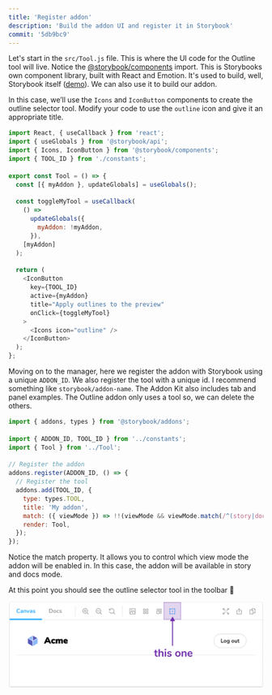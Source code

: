 ```yaml
---
title: 'Register addon'
description: 'Build the addon UI and register it in Storybook'
commit: '5db9bc9'
---
```


Let's start in the `src/Tool.js` file. This is where the UI code for the Outline tool will live. Notice the [@storybook/components](https://www.npmjs.com/package/@storybook/components) import. This is Storybooks own component library, built with React and Emotion. It's used to build, well, Storybook itself ([demo](https://next--storybookjs.netlify.app/official-storybook/)). We can also use it to build our addon.

In this case, we’ll use the `Icons` and `IconButton` components to create the outline selector tool. Modify your code to use the `outline` icon and give it an appropriate title.

```js:title=src/Tool.js
import React, { useCallback } from 'react';
import { useGlobals } from '@storybook/api';
import { Icons, IconButton } from '@storybook/components';
import { TOOL_ID } from './constants';

export const Tool = () => {
  const [{ myAddon }, updateGlobals] = useGlobals();

  const toggleMyTool = useCallback(
    () =>
      updateGlobals({
        myAddon: !myAddon,
      }),
    [myAddon]
  );

  return (
    <IconButton
      key={TOOL_ID}
      active={myAddon}
      title="Apply outlines to the preview"
      onClick={toggleMyTool}
    >
      <Icons icon="outline" />
    </IconButton>
  );
};
```

Moving on to the manager, here we register the addon with Storybook using a unique `ADDON_ID`. We also register the tool with a unique id. I recommend something like `storybook/addon-name`. The Addon Kit also includes tab and panel examples. The Outline addon only uses a tool so, we can delete the others.

```js:title=src/preset/manager.js
import { addons, types } from '@storybook/addons';

import { ADDON_ID, TOOL_ID } from '../constants';
import { Tool } from '../Tool';

// Register the addon
addons.register(ADDON_ID, () => {
  // Register the tool
  addons.add(TOOL_ID, {
    type: types.TOOL,
    title: 'My addon',
    match: ({ viewMode }) => !!(viewMode && viewMode.match(/^(story|docs)$/)),
    render: Tool,
  });
});
```

Notice the match property. It allows you to control which view mode the addon will be enabled in. In this case, the addon will be available in story and docs mode.

At this point you should see the outline selector tool in the toolbar 🎉

![Enable the outline tool](../../images/outline-tool.png)
